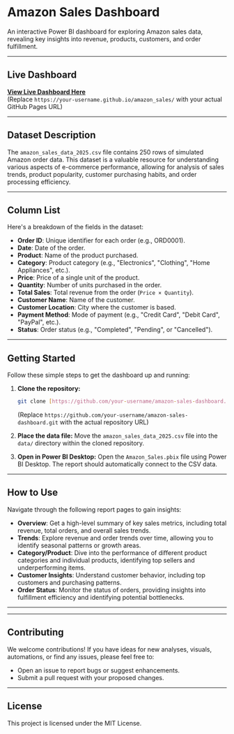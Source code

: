 # Amazon Sales Dashboard

An interactive Power BI dashboard for exploring Amazon sales data, revealing key insights into revenue, products, customers, and order fulfillment.

---
## Live Dashboard

<a href="https://longcherry1102.github.io/PowerBI/amazon_sales/" target="_blank"><b>View Live Dashboard Here</b></a><br>
(Replace `https://your-username.github.io/amazon_sales/` with your actual GitHub Pages URL)

---

## Dataset Description

The `amazon_sales_data_2025.csv` file contains 250 rows of simulated Amazon order data. This dataset is a valuable resource for understanding various aspects of e-commerce performance, allowing for analysis of sales trends, product popularity, customer purchasing habits, and order processing efficiency.

---

## Column List

Here's a breakdown of the fields in the dataset:

* **Order ID**: Unique identifier for each order (e.g., ORD0001).
* **Date**: Date of the order.
* **Product**: Name of the product purchased.
* **Category**: Product category (e.g., "Electronics", "Clothing", "Home Appliances", etc.).
* **Price**: Price of a single unit of the product.
* **Quantity**: Number of units purchased in the order.
* **Total Sales**: Total revenue from the order (`Price × Quantity`).
* **Customer Name**: Name of the customer.
* **Customer Location**: City where the customer is based.
* **Payment Method**: Mode of payment (e.g., "Credit Card", "Debit Card", "PayPal", etc.).
* **Status**: Order status (e.g., "Completed", "Pending", or "Cancelled").

---

## Getting Started

Follow these simple steps to get the dashboard up and running:

1.  **Clone the repository:**
    ```bash
    git clone [https://github.com/your-username/amazon-sales-dashboard.git](https://github.com/your-username/amazon-sales-dashboard.git)
    ```
    (Replace `https://github.com/your-username/amazon-sales-dashboard.git` with the actual repository URL)

2.  **Place the data file:**
    Move the `amazon_sales_data_2025.csv` file into the `data/` directory within the cloned repository.

3.  **Open in Power BI Desktop:**
    Open the `Amazon_Sales.pbix` file using Power BI Desktop. The report should automatically connect to the CSV data.

---

## How to Use

Navigate through the following report pages to gain insights:

* **Overview**: Get a high-level summary of key sales metrics, including total revenue, total orders, and overall sales trends.
* **Trends**: Explore revenue and order trends over time, allowing you to identify seasonal patterns or growth areas.
* **Category/Product**: Dive into the performance of different product categories and individual products, identifying top sellers and underperforming items.
* **Customer Insights**: Understand customer behavior, including top customers and purchasing patterns.
* **Order Status**: Monitor the status of orders, providing insights into fulfillment efficiency and identifying potential bottlenecks.

---
---

## Contributing

We welcome contributions! If you have ideas for new analyses, visuals, automations, or find any issues, please feel free to:

* Open an issue to report bugs or suggest enhancements.
* Submit a pull request with your proposed changes.

---

## License

This project is licensed under the MIT License.
